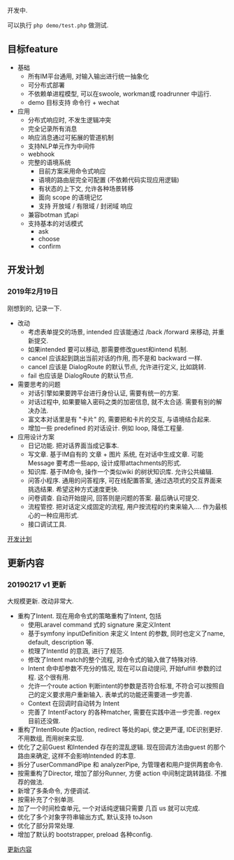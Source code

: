 

开发中.

可以执行 ``` php demo/test.php ``` 做测试.


## 目标feature

-   基础
    -   所有IM平台通用, 对输入输出进行统一抽象化
    -   可分布式部署
    -   不依赖单进程模型, 可以在swoole, workman或 roadrunner 中运行.
    -   demo 目标支持 命令行 + wechat
-   应用
    -   分布式响应时, 不发生逻辑冲突
    -   完全记录所有消息
    -   响应消息通过可拓展的管道机制
    -   支持NLP单元作为中间件
    -   webhook
    -   完整的语境系统
        -   目前方案采用命令式响应
        -   语境的路由层完全可配置 (不依赖代码实现应用逻辑)
        -   有状态的上下文, 允许各种场景转移
        -   面向 scope 的语境记忆
        -   支持 开放域 / 有限域 / 封闭域 响应
    -   兼容botman 式api
    -   支持基本的对话模式
        -   ask
        -   choose
        -   confirm


## 开发计划

### 2019年2月19日

刚想到的, 记录一下.

-   改动
    -   考虑表单提交的场景, intended 应该能通过 /back /forward 来移动, 并重新提交.
    -   如果intended 要可以移动, 那需要修改guest和intend 机制.
    -   cancel 应该起到跳出当前对话的作用, 而不是和 backward 一样.
    -   cancel 应该是 DialogRoute 的默认节点, 允许进行定义, 比如跳转.
    -   fail 也应该是 DialogRoute 的默认节点.
-   需要思考的问题
    -   对话引擎如果要跨平台进行身份认证, 需要有统一的方案.
    -   对话过程中, 如果要输入密码之类的加密信息, 就不太合适. 需要有别的解决办法.
    -   富文本对话里是有 "卡片" 的, 需要把和卡片的交互, 与语境结合起来.
    -   增加一些 predefined 的对话设计. 例如 loop, 降低工程量.
-   应用设计方案
    -   日记功能.   把对话界面当成记事本.
    -   写文章.  基于IM自有的 文章 + 图片 系统, 在对话中生成文章. 可能 Message 要考虑一些app, 设计成带attachments的形式.
    -   知识库. 基于IM命令, 操作一个类似wiki 的树状知识库. 允许公共编辑.
    -   问答小程序. 通用的问答程序, 可在线配置答案, 通过选项式的交互界面来挑选结果. 希望这种方式速度更快.
    -   问卷调查. 自动开始提问, 回答则是问题的答案. 最后确认可提交.
    -   流程管控.  把对话定义成固定的流程, 用户按流程的约束来输入.... 作为最核心的一种应用形式.
    -   接口调试工具.

[开发计划](docs/plan.md)

## 更新内容


### 20190217 v1 更新

大规模更新. 改动非常大.

-   重构了Intent. 现在用命令式的策略重构了Intent, 包括
    -   使用Laravel command 式的 signature 来定义Intent
    -   基于symfony inputDefinition 来定义 Intent 的参数, 同时也定义了name, default, description 等.
    -   梳理了IntentId 的意涵, 进行了规范.
    -   修改了Intent match的整个流程, 对命令式的输入做了特殊对待.
    -   Intent 命中却参数不充分的情况, 现在可以自动提问, 开始fulfill 参数的过程. 这个很有用.
    -   允许一个route action 判断intent的参数是否符合标准, 不符合可以按照自己的定义要求用户重新输入. 表单式的功能还需要进一步完善.
    -   Context 在回调时自动转为 Intent
    -   完善了 IntentFactory 的各种matcher, 需要在实践中进一步完善. regex 目前还没做.
-   重构了IntentRoute 的action, redirect 等处的api, 使之更严谨, IDE识别更好. 不用数组, 而用树来实现.
-   优化了之前Guest 和Intended 存在的混乱逻辑. 现在回调方法由guest 的那个路由来确定, 这样不会影响Intended 的本意.
-   拆分了userCommandPipe 和 analyzerPipe, 为管理者和用户提供两套命令.
-   按需重构了Director, 增加了部分Runner, 方便 action 中间制定跳转路径. 不推荐的做法.
-   新增了多条命令, 方便调试.
-   按需补充了个别单测.
-   加了一个时间检查单元, 一个对话纯逻辑只需要 几百 us 就可以完成.
-   优化了多个对象字符串输出方式, 默认支持 toJson
-   优化了部分异常处理.
-   增加了默认的 bootstrapper, preload 各种config.


[更新内容](docs/release.md)


